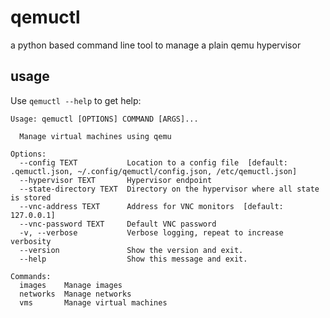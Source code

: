 qemuctl
=======

a python based command line tool to manage a plain qemu hypervisor


usage
-----

Use `qemuctl --help` to get help:

    Usage: qemuctl [OPTIONS] COMMAND [ARGS]...

      Manage virtual machines using qemu

    Options:
      --config TEXT           Location to a config file  [default: .qemuctl.json, ~/.config/qemuctl/config.json, /etc/qemuctl.json]
      --hypervisor TEXT       Hypervisor endpoint
      --state-directory TEXT  Directory on the hypervisor where all state is stored
      --vnc-address TEXT      Address for VNC monitors  [default: 127.0.0.1]
      --vnc-password TEXT     Default VNC password
      -v, --verbose           Verbose logging, repeat to increase verbosity
      --version               Show the version and exit.
      --help                  Show this message and exit.

    Commands:
      images    Manage images
      networks  Manage networks
      vms       Manage virtual machines
